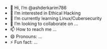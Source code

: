 - 👋 Hi, I’m @ashderkarim786
- 👀 I’m interested in Ethical Hacking
- 🌱 I’m currently learning Linux/Cubersecurity  
- 💞️ I’m looking to collaborate on ...
- 📫 How to reach me ...
- 😄 Pronouns: ...
- ⚡ Fun fact: ...

<!---
ashderkarim786/ashderkarim786 is a ✨ special ✨ repository because its `README.md` (this file) appears on your GitHub profile.
You can click the Preview link to take a look at your changes.
--->
